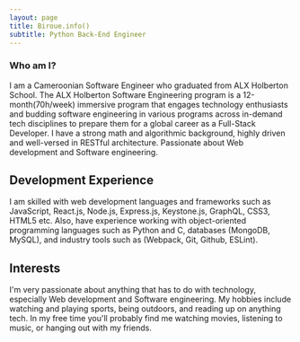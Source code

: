 ```yaml
---
layout: page
title: Biroue.info()
subtitle: Python Back-End Engineer 
---
```


### Who am I?

I am a Cameroonian Software Engineer who graduated from ALX Holberton School. The ALX Holberton Software Engineering program is a 12-month(70h/week) immersive program that engages technology enthusiasts and budding software engineering in various programs across in-demand tech disciplines to prepare them for a global career as a Full-Stack Developer.
I have a strong math and algorithmic background, highly driven and well-versed in RESTful architecture. Passionate about Web development and Software engineering.

## Development Experience

I am skilled with web development languages and frameworks such as JavaScript, React.js, Node.js, Express.js, Keystone.js, GraphQL, CSS3, HTML5 etc. Also, have experience working with object-oriented programming languages such as Python and C, databases (MongoDB, MySQL), and industry tools such as (Webpack, Git, Github, ESLint).

## Interests

I'm very passionate about anything that has to do with technology, especially Web development and Software engineering. My hobbies include watching and playing sports, being outdoors, and reading up on anything tech. In my free time you'll probably find me watching movies, listening to music, or hanging out with my friends.
